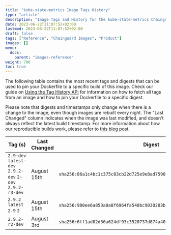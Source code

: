 ```yaml
---
title: "kube-state-metrics Image Tags History"
type: "article"
description: "Image Tags and History for the kube-state-metrics Chainguard Image"
date: 2023-06-22T11:07:52+02:00
lastmod: 2023-06-22T11:07:52+02:00
draft: false
tags: ["Reference", "Chainguard Images", "Product"]
images: []
menu:
  docs:
    parent: "images-reference"
weight: 700
toc: true
---
```


The following table contains the most recent tags and digests that can be used to pin your Dockerfile to a specific build of this image. Check our guide on [Using the Tag History API](/chainguard/chainguard-images/using-the-tag-history-api/) for information on how to fetch all tags from an image and how to pin your Dockerfile to a specific digest.

Please note that digests and timestamps only change when there is a change to the image, even though images are rebuilt every night. The "Last Changed" column indicates when the image was last modified, and doesn't always reflect the latest build timestamp. For more information about how our reproducible builds work, please refer to [this blog post](https://www.chainguard.dev/unchained/reproducing-chainguards-reproducible-image-builds).

| Tag (s)                                                    | Last Changed | Digest                                                                    |
|------------------------------------------------------------|--------------|---------------------------------------------------------------------------|
|  `2.9-dev` `latest-dev` `2.9.2-dev` `2-dev` `2.9.2-r3-dev` | August 15th  | `sha256:86a1c4bc1c375c83cb22d725e9e8ad75903c866aa236565987d20f06091129fe` |
|  `2.9.2` `latest` `2.9` `2`                                | August 15th  | `sha256:900ee6a853a0a8f6964fa540bc9030203bc3856c18abdd67018bfb2f47d78b00` |
|  `2.9.2-r2-dev`                                            | August 3rd   | `sha256:6ff1ad02d36a624df93c3520737d874a407e6f36049306378e9be45892eee8f0` |
